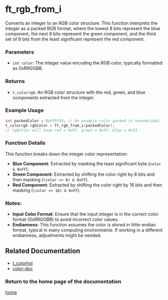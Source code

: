 # ft_rgb_from_i
Converts an integer to an RGB color structure. This function interprets the integer as a packed RGB format, where the lowest 8 bits represent the blue component, the next 8 bits represent the green component, and the third set of 8 bits from the least significant represent the red component.

### Parameters
- `int color`: The integer value encoding the RGB color, typically formatted as 0xRRGGBB.

### Returns
- `t_colorrgb`: An RGB color structure with the red, green, and blue components extracted from the integer.

### Example Usage
```c
int packedColor = 0xFF5733; // An example color packed in hexadecimal format
t_colorrgb rgbColor = ft_rgb_from_i(packedColor);
// rgbColor will have red = 0xFF, green = 0x57, blue = 0x33
```

### Function Details
This function breaks down the integer color representation:
- **Blue Component**: Extracted by masking the least significant byte (`color & 0xFF`).
- **Green Component**: Extracted by shifting the color right by 8 bits and then masking (`(color >> 8) & 0xFF`).
- **Red Component**: Extracted by shifting the color right by 16 bits and then masking (`(color >> 16) & 0xFF`).

### Notes:
- **Input Color Format**: Ensure that the input integer is in the correct color format (0xRRGGBB) to avoid incorrect color values.
- **Endianness**: This function assumes the color is stored in little-endian format, typical in many computing environments. If working in a different endianness, adjustments might be needed.

## Related Documentation
- [t_colorhsl](./t_colorrgb.md)
- [color-doc](../color-doc.md)

### Return to the home page of the documentation
[home](../../home.md)